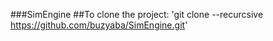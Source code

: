 ###SimEngine
##To clone the project:
'git clone --recurcsive https://github.com/buzyaba/SimEngine.git'